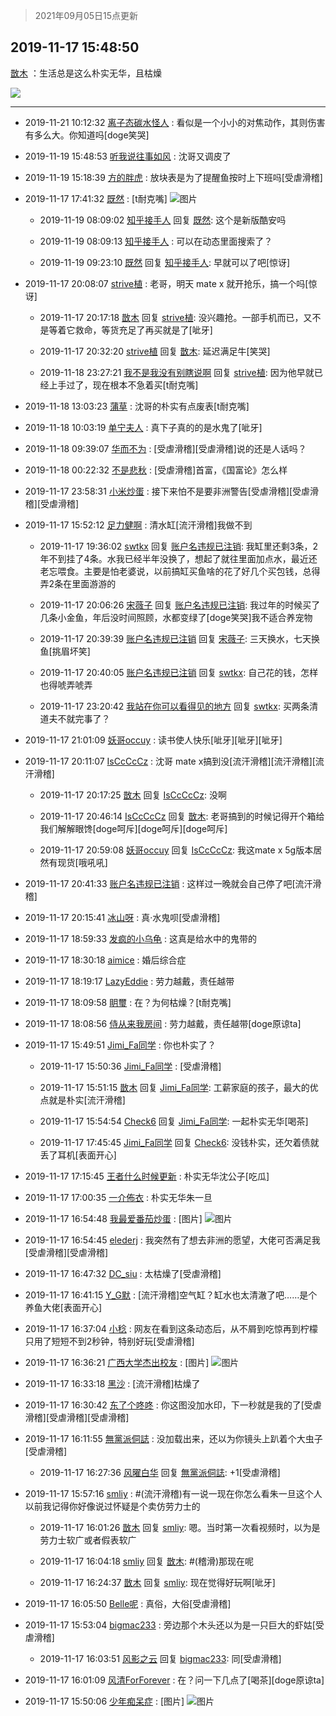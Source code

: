 > 2021年09月05日15点更新
<link rel="stylesheet" href="https://cdn.jsdelivr.net/gh/taotie6/sampleJSON@main/css/photo_show.css">


 ## 2019-11-17 15:48:50 

 [㪚木](https://www.coolapk.com/feed/14914157?shareKey=Nzc2NmQ4ZDBkNTcyNjEzMTc1MDM~) ：生活总是这么朴实无华，且枯燥 

<div class="album">
<img class="img-item" src="https://image.coolapk.com/feed/2019/1117/15/1081091_74c975e4_6921_3866@672x380.gif" />
</div>

 ------- 

- 2019-11-21 10:12:32 [离子态碳水怪人](uid=1112739) : 看似是一个小小的对焦动作，其则伤害有多么大。你知道吗[doge笑哭] 

- 2019-11-19 15:48:53 [听我说往事如风](uid=1531308) : 沈哥又调皮了 

- 2019-11-19 15:18:39 [方的胖虎](uid=1342440) : 放块表是为了提醒鱼按时上下班吗[受虐滑稽] 

- 2019-11-17 17:41:32 [既然](uid=1245961) : [t耐克嘴] ![图片](https://image.coolapk.com/feed/2019/1117/17/1245961_d707fdbf_3692_2588@1080x2340.jpeg)

    - 2019-11-19 08:09:02 [知乎接手人](uid=1785267) 回复 [既然](uid=1245961): 这个是新版酷安吗 

    - 2019-11-19 08:09:13 [知乎接手人](uid=1785267) : 可以在动态里面搜索了？ 

    - 2019-11-19 09:23:10 [既然](uid=1245961) 回复 [知乎接手人](uid=1785267): 早就可以了吧[惊讶] 

- 2019-11-17 20:08:07 [strive植](uid=1468928) : 老哥，明天 mate x 就开抢乐，搞一个吗[惊讶] 

    - 2019-11-17 20:17:18 [㪚木](uid=1081091) 回复 [strive植](uid=1468928): 没兴趣抢。一部手机而已，又不是等着它救命，等货充足了再买就是了[呲牙] 

    - 2019-11-17 20:32:20 [strive植](uid=1468928) 回复 [㪚木](uid=1081091): 延迟满足牛[笑哭] 

    - 2019-11-18 23:27:21 [我不是我没有别瞎说啊](uid=2231912) 回复 [strive植](uid=1468928): 因为他早就已经上手过了，现在根本不急着买[t耐克嘴] 

- 2019-11-18 13:03:23 [蒲草](uid=2173541) : 沈哥的朴实有点废表[t耐克嘴] 

- 2019-11-18 10:03:19 [单宁夫人](uid=926175) : 真下子真的的是水鬼了[呲牙] 

- 2019-11-18 09:39:07 [华而不为](uid=1212555) : [受虐滑稽][受虐滑稽]说的还是人话吗？ 

- 2019-11-18 00:22:32 [不是悲秋](uid=1503018) : [受虐滑稽]首富，《国富论》怎么样 

- 2019-11-17 23:58:31 [小米炒蛋](uid=1173591) : 接下来怕不是要非洲警告[受虐滑稽][受虐滑稽][受虐滑稽] 

- 2019-11-17 15:52:12 [足力健啊](uid=1433645) : 清水缸[流汗滑稽]我做不到 

    - 2019-11-17 19:36:02 [swtkx](uid=790461) 回复 [账户名违规已注销](uid=1039732): 我缸里还剩3条，2年不到挂了4条。水我已经半年没换了，想起了就往里面加点水，最近还老忘喂食。主要是怕老婆说，以前搞缸买鱼啥的花了好几个买包钱，总得弄2条在里面游游的 

    - 2019-11-17 20:06:26 [宋薇子](uid=1464785) 回复 [账户名违规已注销](uid=1039732): 我过年的时候买了几条小金鱼，年后没时间照顾，水都变绿了[doge笑哭]我不适合养宠物 

    - 2019-11-17 20:39:39 [账户名违规已注销](uid=1039732) 回复 [宋薇子](uid=1464785): 三天换水，七天换鱼[挑眉坏笑] 

    - 2019-11-17 20:40:05 [账户名违规已注销](uid=1039732) 回复 [swtkx](uid=790461): 自己花的钱，怎样也得唬弄唬弄 

    - 2019-11-17 23:20:42 [我站在你可以看得见的地方](uid=1262232) 回复 [swtkx](uid=790461): 买两条清道夫不就完事了？ 

- 2019-11-17 21:01:09 [妖哥occuy](uid=1388591) : 读书使人快乐[呲牙][呲牙][呲牙] 

- 2019-11-17 20:11:07 [IsCcCcCz](uid=1309064) : 沈哥  mate x搞到没[流汗滑稽][流汗滑稽][流汗滑稽] 

    - 2019-11-17 20:17:25 [㪚木](uid=1081091) 回复 [IsCcCcCz](uid=1309064): 没啊 

    - 2019-11-17 20:46:14 [IsCcCcCz](uid=1309064) 回复 [㪚木](uid=1081091): 老哥搞到的时候记得开个箱给我们解解眼馋[doge呵斥][doge呵斥][doge呵斥] 

    - 2019-11-17 20:59:08 [妖哥occuy](uid=1388591) 回复 [IsCcCcCz](uid=1309064): 我这mate x 5g版本居然有现货[哦吼吼] 

- 2019-11-17 20:41:33 [账户名违规已注销](uid=1039732) : 这样过一晚就会自己停了吧[流汗滑稽] 

- 2019-11-17 20:15:41 [冰山呀](uid=1245744) : 真·水鬼呗[受虐滑稽] 

- 2019-11-17 18:59:33 [发疯的小乌龟](uid=2311133) : 这真是给水中的鬼带的 

- 2019-11-17 18:30:18 [aimice](uid=1745039) : 婚后综合症 

- 2019-11-17 18:19:17 [LazyEddie](uid=1254742) : 劳力越戴，责任越带 

- 2019-11-17 18:09:58 [眀璽](uid=1626200) : 在？为何枯燥？[t耐克嘴] 

- 2019-11-17 18:08:56 [侍从来我房间](uid=714806) : 劳力越戴，责任越带[doge原谅ta] 

- 2019-11-17 15:49:51 [Jimi_Fa同学](uid=658442) : 你也朴实了？ 

    - 2019-11-17 15:50:36 [Jimi_Fa同学](uid=658442) : [受虐滑稽] 

    - 2019-11-17 15:51:15 [㪚木](uid=1081091) 回复 [Jimi_Fa同学](uid=658442): 工薪家庭的孩子，最大的优点就是朴实[流汗滑稽] 

    - 2019-11-17 15:54:54 [Check6](uid=1102136) 回复 [Jimi_Fa同学](uid=658442): 一起朴实无华[喝茶] 

    - 2019-11-17 17:45:45 [Jimi_Fa同学](uid=658442) 回复 [Check6](uid=1102136): 没钱朴实，还欠着债就丢了耳机[表面开心] 

- 2019-11-17 17:15:45 [王者什么时候更新](uid=1319403) : 朴实无华沈公子[吃瓜] 

- 2019-11-17 17:00:35 [一介佈衣](uid=796568) : 朴实无华朱一旦 

- 2019-11-17 16:54:48 [我最爱番茄炒蛋](uid=1277550) : [图片] ![图片](https://image.coolapk.com/feed/2019/1117/16/1277550_0888_5811@194x198.jpg)

- 2019-11-17 16:54:45 [elederj](uid=1459341) : 我突然有了想去非洲的愿望，大佬可否满足我[受虐滑稽][受虐滑稽] 

- 2019-11-17 16:47:32 [DC_siu](uid=759819) : 太枯燥了[受虐滑稽] 

- 2019-11-17 16:41:15 [Y_G默](uid=1158219) : [流汗滑稽]空气缸？缸水也太清澈了吧……是个养鱼大佬[表面开心] 

- 2019-11-17 16:37:04 [小稔](uid=738125) : 网友在看到这条动态后，从不屑到吃惊再到柠檬只用了短短不到2秒钟，特别好玩[受虐滑稽] 

- 2019-11-17 16:36:21 [广西大学杰出校友](uid=1654148) : [图片] ![图片](https://image.coolapk.com/feed/2019/1117/16/1654148_94dc90ed_9780_7696@48x48.gif)

- 2019-11-17 16:33:18 [黑沙](uid=747505) : [流汗滑稽]枯燥了 

- 2019-11-17 16:30:42 [东了个咚咚](uid=1194756) : 你这图没加水印，下一秒就是我的了[受虐滑稽][受虐滑稽][受虐滑稽] 

- 2019-11-17 16:11:55 [無黨派侗誌](uid=963651) : 没加载出来，还以为你镜头上趴着个大虫子[受虐滑稽] 

    - 2019-11-17 16:27:36 [风曜白华](uid=1156698) 回复 [無黨派侗誌](uid=963651): +1[受虐滑稽] 

- 2019-11-17 15:57:16 [smliy](uid=1847552) : #(流汗滑稽)有一说一现在你怎么看朱一旦这个人 以前我记得你好像说过怀疑是个卖仿劳力士的 

    - 2019-11-17 16:01:26 [㪚木](uid=1081091) 回复 [smliy](uid=1847552): 嗯。当时第一次看视频时，以为是劳力士软广或者假表软广 

    - 2019-11-17 16:04:18 [smliy](uid=1847552) 回复 [㪚木](uid=1081091): #(稽滑)那现在呢 

    - 2019-11-17 16:24:37 [㪚木](uid=1081091) 回复 [smliy](uid=1847552): 现在觉得好玩啊[呲牙] 

- 2019-11-17 16:05:50 [Belle呢](uid=2085738) : 真俗，大俗[受虐滑稽] 

- 2019-11-17 15:53:04 [bigmac233](uid=2486571) : 旁边那个木头还以为是一只巨大的虾姑[受虐滑稽] 

    - 2019-11-17 16:03:51 [风影之云](uid=541954) 回复 [bigmac233](uid=2486571): 同[受虐滑稽] 

- 2019-11-17 16:01:09 [风清ForForever](uid=1395788) : 在？问一下几点了[喝茶][doge原谅ta] 

- 2019-11-17 15:50:06 [少年痴呆症](uid=749213) : [图片] ![图片](https://image.coolapk.com/feed/2019/1107/11/749213_2da0e581_5997_2524@77x73.jpeg)

